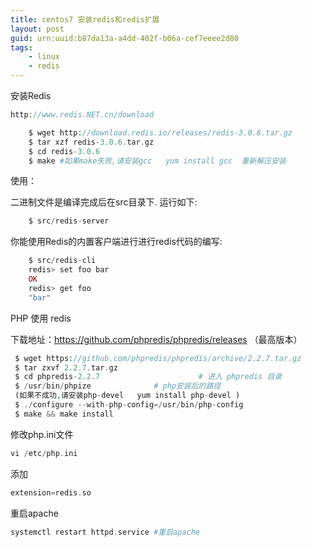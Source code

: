 ```yaml
---
title: centos7 安装redis和redis扩展
layout: post
guid: urn:uuid:b87da13a-a4dd-402f-b06a-cef7eeee2d80
tags:
    - linux
    - redis
---
```


安装Redis
```php
http://www.redis.NET.cn/download

    $ wget http://download.redis.io/releases/redis-3.0.6.tar.gz
    $ tar xzf redis-3.0.6.tar.gz
    $ cd redis-3.0.6
    $ make #如果make失败,请安装gcc   yum install gcc  重新解压安装
```
使用：

二进制文件是编译完成后在src目录下. 运行如下:
```php
    $ src/redis-server
```
你能使用Redis的内置客户端进行进行redis代码的编写:
```php
    $ src/redis-cli
    redis> set foo bar
    OK
    redis> get foo
    "bar"

```
PHP 使用 redis

下载地址：https://github.com/phpredis/phpredis/releases （最高版本）

```php
 $ wget https://github.com/phpredis/phpredis/archive/2.2.7.tar.gz
 $ tar zxvf 2.2.7.tar.gz
 $ cd phpredis-2.2.7                      # 进入 phpredis 目录
 $ /usr/bin/phpize              # php安装后的路径
 (如果不成功,请安装php-devel   yum install php-devel )
 $ ./configure --with-php-config=/usr/bin/php-config
 $ make && make install
```

修改php.ini文件
```php
vi /etc/php.ini
```
添加
```php
extension=redis.so
```
重启apache
```php
systemctl restart httpd.service #重启apache
 
```
